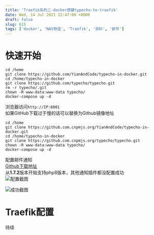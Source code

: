 ```yaml
---
title: 'Traefik系列二-docker搭建typecho-to-traefik'
date: Wed, 14 Jul 2021 22:47:00 +0000
draft: false
slug: 615
tags: ['docker', 'NAS物语', 'Traefik', '资料', '邮件']
---
```


快速开始
====

```
cd /home
git clone https://github.com/YianAndCode/typecho-in-docker.git
cd /home/typecho-in-docker
git clone https://github.com/typecho/typecho.git
rm -r typecho/.git
chown -R www-data:www-data typecho/
docker-compose up -d
```

浏览器访问`http://IP:8001`  
如果GitHub下载过于慢的话可以替换为Github镜像地址

```
cd /home
git clone https://github.com.cnpmjs.org/YianAndCode/typecho-in-docker.git
cd /home/typecho-in-docker
git clone https://github.com.cnpmjs.org/typecho/typecho.git
chown -R www-data:www-data typecho/
docker-compose up -d
```

配置邮件通知  
[Github下载地址](https://github.com/Stitch-June/CommentPush/releases)  
从**1.7.2**版本开始支持php8版本，其他通知插件都没配置成功  
![配置截图](https://gao4.top/wp-content/uploads/2021/07/3947263831.png "配置截图")

![成功截图](https://gao4.top/wp-content/uploads/2021/07/2201639954.png "成功截图")

Traefik配置
=========

待续